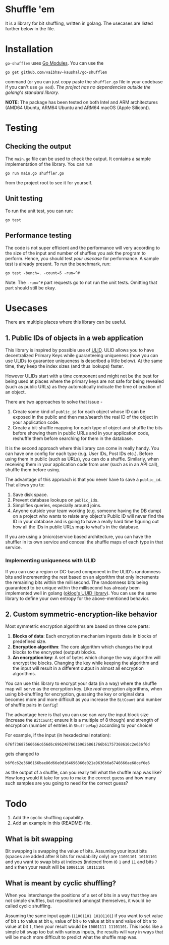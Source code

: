 # Shuffle 'em
It is a library for bit shuffling, written in golang. The usecases are listed further below in the file.

# Installation
`go-shufflem` uses [Go Modules](https://go.dev/blog/using-go-modules). You can use the 
```
go get github.com/vaibhav-kaushal/go-shufflem
```
command (or you can just copy paste the `shuffler.go` file in your codebase if you can't use `go mod`). _The project has no dependencies outside the golang's standard library._

**NOTE**: The package has been tested on both Intel and ARM architectures (AMD64 Ubuntu, ARM64 Ubuntu and ARM64 macOS (Apple Silicon)).

# Testing
## Checking the output 
The `main.go` file can be used to check the output. It contains a sample implementation of the library. You can run 
```
go run main.go shuffler.go
```
from the project root to see it for yourself. 

## Unit testing
To run the unit test, you can run: 

```
go test
```

## Performance testing
The code is not super efficient and the performance will very according to the size of the input and number of shuffles you ask the program to perform. Hence, you should test _your usecase_ for performance. A sample test is already present. To run the benchmark, run:

```
go test -bench=. -count=5 -run=^#
```

Note: The `-run=^#` part requests go to not run the unit tests. Omitting that part should still be okay.

# Usecases
There are multiple places where this library can be useful. 

## 1. Public IDs of objects in a web application 
This library is inspired by possible use of [ULID](https://github.com/ulid/spec). ULID allows you to have decentralized Primary Keys while guaranteeing uniqueness (how you can use ULIDs to guarantee uniqueness is described a little below). At the same time, they keep the index sizes (and thus lookups) faster.

However ULIDs start with a time component and might not be the best for being used at places where the primary keys are not safe for being revealed (such as public URLs) as they automatically indicate the time of creation of an object.

There are two approaches to solve that issue - 

1. Create some kind of `public_id` for each object whose ID can be exposed in the public and then map/search the real ID of the object in your application code.
2. Create a bit-shuffle mapping for each type of object and shuffle the bits before showing them in public URLs and in your application code, reshuffle them before searching for them in the database. 

It is the second approach where this library can come in really handy. You can have one config for each type (e.g. User IDs, Post IDs etc.). Before using them in public (such as URLs), you can do a shuffle. Similarly, when receiving them in your application code from user (such as in an API call), shuffle them before using.

The advantage of this approach is that you never have to save a `public_id`. That allows you to: 
1. Save disk space.
2. Prevent database lookups on `public_id`s.
3. Simplifies queries, especially around joins. 
4. Anyone outside your team working (e.g. someone having the DB dump) on a project who wants to relate any object's Public ID will never find the ID in your database and is going to have a really hard time figuring out how all the IDs in public URLs map to what's in the database.

If you are using a (micro)service based architecture, you can have the shuffler in its own service and conceal the shuffle maps of each type in that service.

### Implementing uniqueness with ULID
If you can use a region or DC-based component in the ULID's randomness bits and incrementing the rest based on an algorithm that only increments the remaining bits within the millisecond. The randomness bits being guaranteed to be unique within the millisecond has already been implemented well in golang ([oklog's UUID library](https://github.com/oklog/ulid)). You can use the same library to define your own entropy for the above-mentioned behavior.

## 2. Custom symmetric-encryption-like behavior
Most symmetric encryption algorithms are based on three core parts: 

1. **Blocks of data**: Each encryption mechanism ingests data in blocks of predefined size.
2. **Encryption algorithm**: The core algorithm which changes the input blocks to the encrypted (output) blocks.
3. **An encryption key**: A set of bytes which change the way algorithm will encrypt the blocks. Changing the key while keeping the algorithm and the input will result in a different output in almost all encryption algorithms.

You can use this library to encrypt your data (in a way) where the shuffle map will serve as the encryption key. Like _real_ encryption algorithms, when using bit-shuffling for encryption, guessing the key or original data becomes more and more difficult as you increase the `BitCount` and number of shuffle pairs in `Config`!

The advantage here is that you can use can vary the input block size (increase the `BitCount`; ensure it is a multiple of 8 though) and strength of encryption (number of entries in `ShuffleMap`) according to your choice!

For example, if the input (in hexadecimal notation):
```
676f73687566666c656d6c696240766169626861766b61757368616c2e636f6d
```
gets changed to 
```
b6f6c62e3686166bae86d66e0d164696866e021a9636b6a6746666ae68cef6e6
```
as the output of a shuffle, can you really tell what the shuffle map was like? How long would it take for you to make the correct guess and how many such samples are you going to need for the correct guess?

# Todo
1. Add the cyclic shuffling capability.
2. Add an example in this (README) file.

## What is bit swapping
Bit swapping is swapping the value of bits. Assuming your input bits (spaces are added after 8 bits for readability only) are `11001101 10101101` and you want to swap bits at indexes (indexed from `0`) `1` and `11` and bits `7` and `8` then your result will be `10001110 10111101`

## What is meant by cyclic shuffling?
When you interchange the positions of a set of bits in a way that they are not simple shuffles, but repositioned amongst themselves, it would be called cyclic shuffling.

Assuming the same input again (`11001101 10101101`) if you want to set value of bit `1` to value at bit `6`, value of bit `6` to value at bit `8` and value of bit `8` to value at bit `1`, then your result would be `10001111 11101101`. This looks like a simple bit swap too but with various inputs, the results will vary in ways that will be much more difficult to predict what the shuffle map was.



